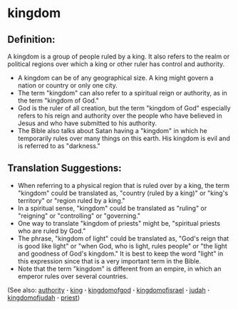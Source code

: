 # kingdom #

## Definition: ##

A kingdom is a group of people ruled by a king. It also refers to the realm or political regions over which a king or other ruler has control and authority.

* A kingdom can be of any geographical size. A king might govern a nation or country or only one city.
* The term "kingdom" can also refer to a spiritual reign or authority, as in the term "kingdom of God."
* God is the ruler of all creation, but the term "kingdom of God" especially refers to his reign and authority over the people who have believed in Jesus and who have submitted to his authority.
* The Bible also talks about Satan having a "kingdom" in which he temporarily rules over many things on this earth. His kingdom is evil and is referred to as "darkness."

## Translation Suggestions: ##

* When referring to a physical region that is ruled over by a king, the term "kingdom" could be translated as, "country (ruled by a king)" or "king's territory" or "region ruled by a king."
* In a spiritual sense, "kingdom" could be translated as "ruling" or "reigning" or "controlling" or "governing."
* One way to translate "kingdom of priests" might be, "spiritual priests who are ruled by God."
* The phrase, "kingdom of light" could be translated as, "God's reign that is good like light" or "when God, who is light, rules people" or "the light and goodness of God's kingdom." It is best to keep the word "light" in this expression since that is a very important term in the Bible.
* Note that the term "kingdom" is different from an empire, in which an emperor rules over several countries.

(See also: [authority](../other/authority.md) **·** [king](../other/king.md) **·** [kingdomofgod](../kt/kingdomofgod.md) **·** [kingdomofisrael](../other/kingdomofisrael.md) **·** [judah](../other/judah.md) **·** [kingdomofjudah](../other/kingdomofjudah.md) **·** [priest](../kt/priest.md))

## 